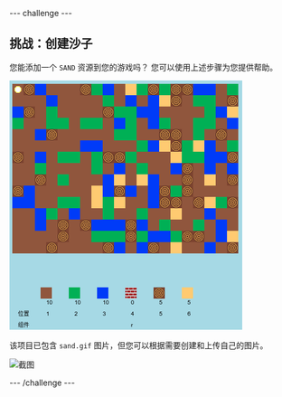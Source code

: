 \--- challenge \---

## 挑战：创建沙子

您能添加一个 `SAND` 资源到您的游戏吗？ 您可以使用上述步骤为您提供帮助。

![截图](images/craft-sand.png)

该项目已包含 `sand.gif` 图片，但您可以根据需要创建和上传自己的图片。

![截图](images/craft-upload.png)

\--- /challenge \---